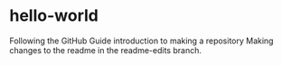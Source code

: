 # hello-world
Following the GitHub Guide introduction to making a repository
Making changes to the readme in the readme-edits branch.
